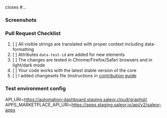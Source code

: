closes #...

### Screenshots

<!-- If your changes affect the UI, providing "before" and "after" screenshots will
greatly reduce the amount of work needed to review your work. -->

### Pull Request Checklist

<!-- Please keep this section. It will make maintainer's life easier. -->

1. [ ] All visible strings are translated with proper context including data-formatting
2. [ ] Attributes `data-test-id` are added for new elements
3. [ ] The changes are tested in Chrome/Firefox/Safari browsers and in light/dark mode
4. [ ] Your code works with the latest stable version of the core
5. [ ] I added changesets file (instructions in [contribution guide](https://github.com/saleor/saleor-dashboard/blob/main/.github/CONTRIBUTING.md)

### Test environment config

<!-- Do not remove this section. It is required to properly setup test deployment instance.
Modify API_URI if you want test instance to use custom backend. CYPRESS_API_URI is optional, use when necessary. -->

API_URI=https://automation-dashboard.staging.saleor.cloud/graphql/
APPS_MARKETPLACE_API_URI=https://apps.staging.saleor.io/api/v2/saleor-apps
